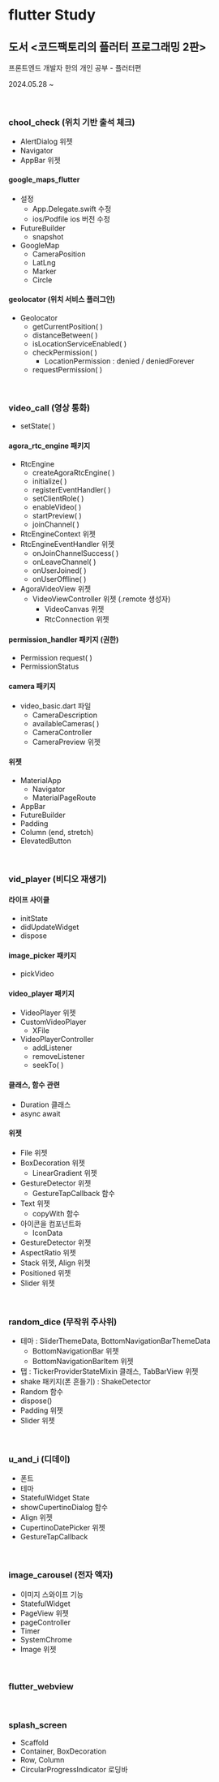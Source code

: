 # flutter Study
## 도서 <코드팩토리의 플러터 프로그래밍 2판>
프론트엔드 개발자 한의 개인 공부 - 플러터편
<p> 2024.05.28 ~ </p>
<br/>

### chool_check (위치 기반 출석 체크)
- AlertDialog 위젯
- Navigator
- AppBar 위젯
#### google_maps_flutter
- 설정
  - App.Delegate.swift 수정
  - ios/Podfile ios 버전 수정
- FutureBuilder
  - snapshot
- GoogleMap
  - CameraPosition
  - LatLng
  - Marker
  - Circle
#### geolocator (위치 서비스 플러그인)
- Geolocator
  - getCurrentPosition( )
  - distanceBetween( )
  - isLocationServiceEnabled( )
  - checkPermission( )
    - LocationPermission : denied / deniedForever
  - requestPermission( )

<br />

### video_call (영상 통화)
- setState( )
#### agora_rtc_engine 패키지
- RtcEngine
  - createAgoraRtcEngine( )
  - initialize( )
  - registerEventHandler( )
  - setClientRole( )
  - enableVideo( )
  - startPreview( )
  - joinChannel( )
- RtcEngineContext 위젯
- RtcEngineEventHandler 위젯
  - onJoinChannelSuccess( )
  - onLeaveChannel( )
  - onUserJoined( )
  - onUserOffline( )
- AgoraVideoView 위젯
  - VideoViewController 위젯 (.remote 생성자)
    - VideoCanvas 위젯
    - RtcConnection 위젯
#### permission_handler 패키지 (권한)
- Permission request( )
- PermissionStatus
#### camera 패키지
- video_basic.dart 파일
  - CameraDescription
  - availableCameras( )
  - CameraController
  - CameraPreview 위젯
#### 위젯
- MaterialApp
  - Navigator
  - MaterialPageRoute
- AppBar
- FutureBuilder
- Padding
- Column (end, stretch)
- ElevatedButton

<br/>

### vid_player (비디오 재생기)
#### 라이프 사이클
- initState
- didUpdateWidget
- dispose
#### image_picker 패키지
- pickVideo
#### video_player 패키지
- VideoPlayer 위젯
- CustomVideoPlayer
  - XFile
- VideoPlayerController
  - addListener
  - removeListener
  - seekTo( )
#### 클래스, 함수 관련
- Duration 클래스
- async await
#### 위젯 
- File 위젯
- BoxDecoration 위젯
  - LinearGradient 위젯
- GestureDetector 위젯
  - GestureTapCallback 함수
- Text 위젯
  - copyWith 함수
- 아이콘을 컴포넌트화 
  - IconData
- GestureDetector 위젯
- AspectRatio 위젯
- Stack 위젯, Align 위젯
- Positioned 위젯
- Slider 위젯
    
<br/>

### random_dice (무작위 주사위)
- 테마 : SliderThemeData, BottomNavigationBarThemeData
  - BottomNavigationBar 위젯
  - BottomNavigationBarItem 위젯
- 탭 : TickerProviderStateMixin 클래스, TabBarView 위젯
- shake 패키지(폰 흔들기) : ShakeDetector
- Random 함수
- dispose()
- Padding 위젯
- Slider 위젯

<br/>

### u_and_i (디데이)
- 폰트
- 테마
- StatefulWidget State 
- showCupertinoDialog 함수
- Align 위젯
- CupertinoDatePicker 위젯
- GestureTapCallback

<br/>

### image_carousel (전자 액자)
- 이미지 스와이프 기능
- StatefulWidget
- PageView 위젯
- pageController
- Timer
- SystemChrome
- Image 위젯

<br/>

### flutter_webview

<br/>

### splash_screen
- Scaffold
- Container, BoxDecoration
- Row, Column
- CircularProgressIndicator 로딩바